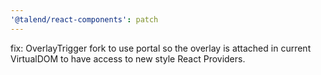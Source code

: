 ```yaml
---
'@talend/react-components': patch
---
```


fix: OverlayTrigger fork to use portal so the overlay is attached in current VirtualDOM to have access to new style React Providers.

